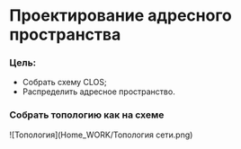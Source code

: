 # Проектирование адресного пространства

### Цель:
- Собрать схему CLOS;
- Распределить адресное пространство.
### Собрать топологию как на схеме
![Топология](Home_WORK/Топология сети.png)
